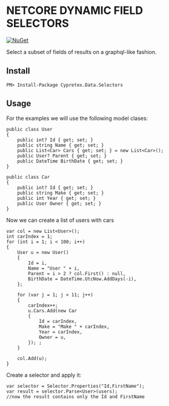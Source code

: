 # NETCORE DYNAMIC FIELD SELECTORS

[![NuGet](https://img.shields.io/nuget/v/Cypretex.Data.Selectors?style=flat)](https://www.nuget.org/packages/Cypretex.Data.Selectors/)

Select a subset of fields of results on a graphql-like fashion.


## Install

```
PM> Install-Package Cypretex.Data.Selectors
```

## Usage

For the examples we will use the following model clases:

```
public class User
{
    public int? Id { get; set; }
    public string Name { get; set; }
    public List<Car> Cars { get; set; } = new List<Car>();
    public User? Parent { get; set; }
    public DateTime BirthDate { get; set; }
}

public class Car
{
    public int? Id { get; set; }
    public string Make { get; set; }
    public int Year { get; set; }
    public User Owner { get; set; }
}
```

Now we can create a list of users with cars

```
var col = new List<User>();
int carIndex = 1;
for (int i = 1; i < 100; i++)
{
    User u = new User()
    {
        Id = i,
        Name = "User " + i,
        Parent = i > 2 ? col.First() : null,
        BirthDate = DateTime.UtcNow.AddDays(-i),
    };

    for (var j = 1; j < 11; j++)
    {
        carIndex++;
        u.Cars.Add(new Car
        {
            Id = carIndex,
            Make = "Make " + carIndex,
            Year = carIndex,
            Owner = u,
        }); ;
    }

    col.Add(u);
}
```

Create a selector and apply it:

```
var selector = Selector.Properties("Id,FirstName");
var result = selector.Parse<User>(users);
//now the result contains only the Id and FirstName
```